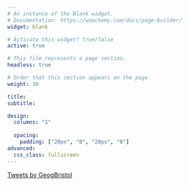 ```yaml
---
# An instance of the Blank widget.
# Documentation: https://wowchemy.com/docs/page-builder/
widget: blank

# Activate this widget? true/false
active: true

# This file represents a page section.
headless: true

# Order that this section appears on the page.
weight: 30

title:
subtitle:

design:
  columns: "1"
  
  spacing:
    padding: ["20px", "0", "20px", "0"]
advanced:
  css_class: fullscreen
---
```



<a class="twitter-timeline" data-width="300" data-height="400" href="https://twitter.com/GeogBristol?ref_src=twsrc%5Etfw">Tweets by GeogBristol</a> <script async src="https://platform.twitter.com/widgets.js" charset="utf-8"></script>

